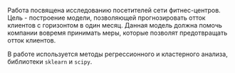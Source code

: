Работа посвящена исследованию посетителей сети фитнес-центров. Цель - построение модели, позволяющей прогнозировать отток клиентов с горизонтом в один месяц. Данная модель должна помочь компании вовремя принимать меры, которые позволят предотвращать отток клиентов.

В работе используется методы регрессионного и кластерного анализа, библиотеки <code>sklearn</code> и <code>scipy</code>.
